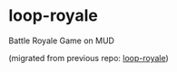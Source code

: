 # loop-royale
Battle Royale Game on MUD

(migrated from previous repo: [loop-royale](https://github.com/0xhatsume/loop-royale))